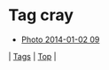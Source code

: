 <!--
title: Tag cray
date: 2020-06-28T15:26:59.197Z
tags:
-->
# Tag cray

 * [Photo 2014-01-02 09](71951124722.md)

| [Tags](tags.md) | [Top](index.md) |
